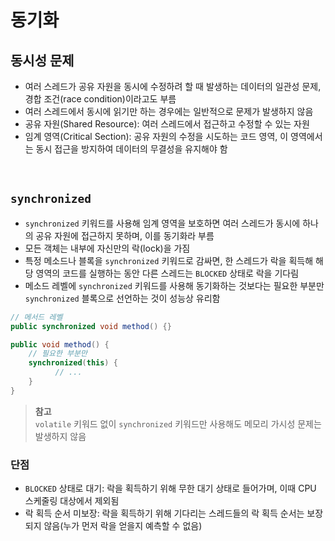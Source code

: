 # 동기화

## 동시성 문제
- 여러 스레드가 공유 자원을 동시에 수정하려 할 때 발생하는 데이터의 일관성 문제, 경합 조건(race condition)이라고도 부름
- 여러 스레드에서 동시에 읽기만 하는 경우에는 일반적으로 문제가 발생하지 않음
- 공유 자원(Shared Resource): 여러 스레드에서 접근하고 수정할 수 있는 자원
- 임계 영역(Critical Section): 공유 자원의 수정을 시도하는 코드 영역, 이 영역에서는 동시 접근을 방지하여 데이터의 무결성을 유지해야 함

<br>

## `synchronized`
- `synchronized` 키워드를 사용해 임계 영역을 보호하면 여러 스레드가 동시에 하나의 공유 자원에 접근하지 못하며, 이를 동기화라 부름
- 모든 객체는 내부에 자신만의 락(lock)을 가짐
- 특정 메소드나 블록을 `synchronized` 키워드로 감싸면, 한 스레드가 락을 획득해 해당 영역의 코드를 실행하는 동안 다른 스레드는 `BLOCKED` 상태로 락을 기다림
- 메소드 레벨에 `synchronized` 키워드를 사용해 동기화하는 것보다는 필요한 부분만 `synchronized` 블록으로 선언하는 것이 성능상 유리함

```java
// 메서드 레벨
public synchronized void method() {}

public void method() {
    // 필요한 부분만
    synchronized(this) {
	      // ...   
    }
}
```

> **참고**  
> `volatile` 키워드 없이 `synchronized` 키워드만 사용해도 메모리 가시성 문제는 발생하지 않음

### 단점
- `BLOCKED` 상태로 대기: 락을 획득하기 위해 무한 대기 상태로 들어가며, 이때 CPU 스케줄링 대상에서 제외됨
- 락 획득 순서 미보장: 락을 획득하기 위해 기다리는 스레드들의 락 획득 순서는 보장되지 않음(누가 먼저 락을 얻을지 예측할 수 없음)